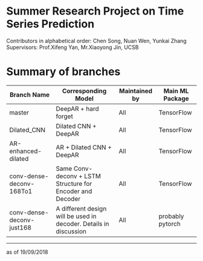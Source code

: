 # Summer Research Project on Time Series Prediction
Contributors in alphabetical order: Chen Song, Nuan Wen, Yunkai Zhang 
Supervisors: Prof.Xifeng Yan, Mr.Xiaoyong Jin, UCSB

# Summary of branches

| Branch Name | Corresponding Model | Maintained by | Main ML Package |
|-------------|---------------------|---------------|-----------------|
| master | DeepAR + hard forget| All | TensorFlow |
| Dilated_CNN| Dilated CNN + DeepAR | All | TensorFlow |
| AR-enhanced-dilated | AR + Dilated CNN + DeepAR| All | TensorFlow|
|conv-dense-deconv-168To1 | Same Conv-deconv + LSTM Structure for Encoder and Decoder | All | TensorFlow |
| conv-dense-deconv-just168 | A different design will be used in decoder. Details in discussion | All | probably pytorch |

-----------------------------------------------------
as of 19/09/2018
